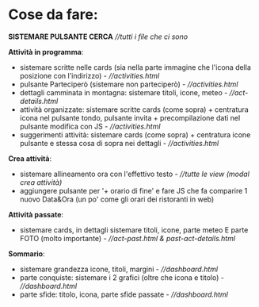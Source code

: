 # Cose da fare:

**SISTEMARE PULSANTE CERCA** *//tutti i file che ci sono*

**Attività in programma**:     
- sistemare scritte nelle cards (sia nella parte immagine che l'icona della posizione con l'indirizzo) - *//activities.html*     
- pulsante Parteciperò (sistemare non parteciperò) - *//activities.html*      
- dettagli camminata in montagna: sistemare titoli, icone, meteo - *//act-details.html*     
- attività organizzate: sistemare scritte cards (come sopra) + centratura icona nel pulsante tondo, pulsante invita + precompilazione dati nel pulsante modifica con JS - *//activities.html*      
- suggerimenti attività: sistemare cards (come sopra) + centratura icone pulsante e stessa cosa di sopra nei dettagli - *//activities.html*   

**Crea attività**:        
- sistemare allineamento ora con l'effettivo testo - *//tutte le view (modal crea attività)*       
- aggiungere pulsante per '+ orario di fine' e fare JS che fa comparire 1 nuovo Data&Ora (un po' come gli orari dei ristoranti in web)
    
**Attività passate**:     
- sistemare cards, in dettagli sistemare titoli, icone, parte meteo E parte FOTO (molto importante) - *//act-past.html & past-act-details.html*       

**Sommario**:       
- sistemare grandezza icone, titoli, margini - *//dashboard.html*        
- parte conquiste: sistemare i 2 grafici (oltre che icona e titolo) - *//dashboard.html*       
- parte sfide: titolo, icona, parte sfide passate - *//dashboard.html*